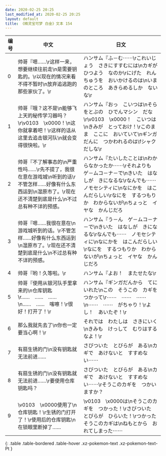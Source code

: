 ```yaml
---
date: 2020-02-25 20:25
last_modified_at: 2020-02-25 20:25
layout: default
title: 《精灵宝可梦 白金》文本 154
---
```

| 编号 | 中文 | 日文 |
| ---- | ---- | ---- |
| 0 | 帅哥『嗯……\r这样一来，想要继续往前走\n是需要钥匙的。\r以现在的情况来看不得不暂时\n放弃追逃跑的那些家伙了。\r | ハンサム『ふ－む⋯⋯\rこれいじょう　さきにすすむには\nカギが　ひつよう　なのか\rにげた　れんちゅうを　おいかけるのは\nいまのところ　あきらめるしか　ないな\r |
| 1 | 帅哥『哦？这不是\n能够飞上天的秘传学习器吗？\r\v0103　\x0000！\n这你就拿着吧！\r这样的话从这里去追击银河队\n就会变得很快啦。\r | ハンサム『おっ　こいつは\nそらをとぶの　ひでんマシン　だな\r\v0103　\x0000！　こいつは\nきみが　とっておけ！\rこのまま　ここに　おいていて\nギンガだんに　つかわれるのは\fシャク　だしな\r |
| 2 | 帅哥『不了解事态的\n严重性吗……\r先不提了，我很在意在游戏城\n听到的话\r不管怎样……好像有什么东西运到\n湿原市了。\r现在还不清楚到底是什么\n不过总有种不详的预感。 | ハンサム『たいしたことは\nわからなかったか⋯⋯\rそれよりも　ゲ－ムコ－ナ－で\nきいた　はなしが　きになるな\rなんでも⋯⋯　ノモセシティに\nなにかを　はこんだらしい\rなにを　するつもりか　わからないが\nちょっと　イヤな　かんじだろ |
| 3 | 帅哥『嗯……我很在意在\n游戏城听到的话。\r不管怎样……好像有什么东西运到\n湿原市了。\r现在还不清楚到底是什么\n不过总有种不详的预感。 | ハンサム『う－ん　ゲ－ムコ－ナ－で\nきいた　はなしが　きになるな\rなんでも⋯⋯　ノモセシティに\nなにかを　はこんだらしい\rなにを　するつもりか　わからないが\nちょっと　イヤな　かんじだろ |
| 4 | 帅哥『哟！久等啦。\r | ハンサム『よお！　またせたな\r |
| 5 | 帅哥『使用从银河队手里拿来的\n仓库钥匙\r……　……　……\n……　……　喀嚓！\r很好！打开了！\r | ハンサム『ギンガだんから　てにいれた\nこの　そうこの　カギをつかって\r⋯⋯　⋯⋯　⋯⋯\n⋯⋯　⋯⋯　がちゃり！\rよし！　あいたぞ！\r |
| 6 | 那么我就先去了\n你也一定要当心啊！\r | それでは　わたしは　さきにいく\nきみも　けっして　むりはするなよ！\r |
| 7 | 有扇生锈的门\n没有钥匙就无法前进…… | さびついた　とびらが　ある\nカギで　あけないと　すすめない⋯⋯ |
| 8 | 有扇生锈的门\n没有钥匙就无法前进……\r要使用仓库钥匙吗？ | さびついた　とびらが　ある\nカギで　あけないと　すすめない⋯⋯\rそうこのカギを　つかいますか？ |
| 9 | \v0103　\x0000使用了\n仓库钥匙！\r生锈的门打开了！\r使用后的仓库钥匙\n在锁眼里断掉了…… | \v0103　\x0000は\nそうこのカギを　つかった！\rさびついた　とびらが　ひらいた！\rつかった　そうこのカギは\nねもとから　おれてしまった⋯⋯ |
{: .table .table-bordered .table-hover .xz-pokemon-text .xz-pokemon-text-Pt }